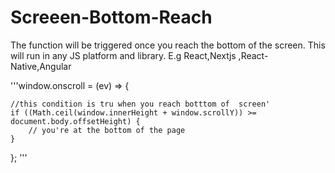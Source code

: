 # Screeen-Bottom-Reach
The function will be triggered once you reach the bottom  of the screen. This will run in any JS platform and library. E.g React,Nextjs ,React-Native,Angular


'''window.onscroll = (ev) => {

    //this condition is tru when you reach botttom of  screen'
    if ((Math.ceil(window.innerHeight + window.scrollY)) >= document.body.offsetHeight) {
        // you're at the bottom of the page
    }
};
'''
